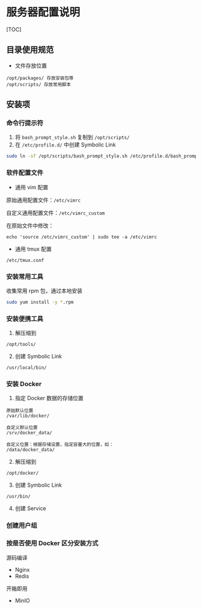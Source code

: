 # 服务器配置说明



[TOC]

## 目录使用规范

- 文件存放位置

```
/opt/packages/ 存放安装包等
/opt/scripts/ 存放常用脚本
```



## 安装项



### 命令行提示符

1. 将 `bash_prompt_style.sh` 复制到 `/opt/scripts/`
2. 在 `/etc/profile.d/` 中创建 Symbolic Link

```bash
sudo ln -sf /opt/scripts/bash_prompt_style.sh /etc/profile.d/bash_prompt_style.sh
```



### 软件配置文件

- 通用 vim 配置

原始通用配置文件：`/etc/vimrc`

自定义通用配置文件：`/etc/vimrc_custom`

在原始文件中修改：

```
echo 'source /etc/vimrc_custom' | sudo tee -a /etc/vimrc
```

- 通用 tmux 配置

```
/etc/tmux.conf
```



### 安装常用工具

收集常用 rpm 包，通过本地安装

```bash
sudo yum install -y *.rpm
```



### 安装便携工具

1. 解压缩到

```
/opt/tools/
```

2. 创建 Symbolic Link

```
/usr/local/bin/
```



### 安装 Docker

1. 指定 Docker 数据的存储位置

```
原始默认位置
/var/lib/docker/

自定义默认位置
/srv/docker_data/

自定义位置：根据存储设置，指定容量大的位置，如：
/data/docker_data/
```

2. 解压缩到

```
/opt/docker/
```

3. 创建 Symbolic Link

```
/usr/bin/
```

4. 创建 Service



### 创建用户组

### 按是否使用 Docker 区分安装方式

源码编译

- Nginx
- Redis



开箱即用

- MinIO
